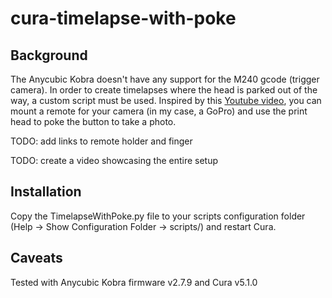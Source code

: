 # cura-timelapse-with-poke

## Background
The Anycubic Kobra doesn't have any support for the M240 gcode (trigger camera). In order to create timelapses where the head is parked out of the way, a custom script must be used. Inspired by this [Youtube video](https://www.youtube.com/watch?v=NawlHlLH4Zg), you can mount a remote for your camera (in my case, a GoPro) and use the print head to poke the button to take a photo.

TODO: add links to remote holder and finger

TODO: create a video showcasing the entire setup

## Installation
Copy the TimelapseWithPoke.py file to your scripts configuration folder (Help -> Show Configuration Folder -> scripts/) and restart Cura.

## Caveats
Tested with Anycubic Kobra firmware v2.7.9 and Cura v5.1.0
